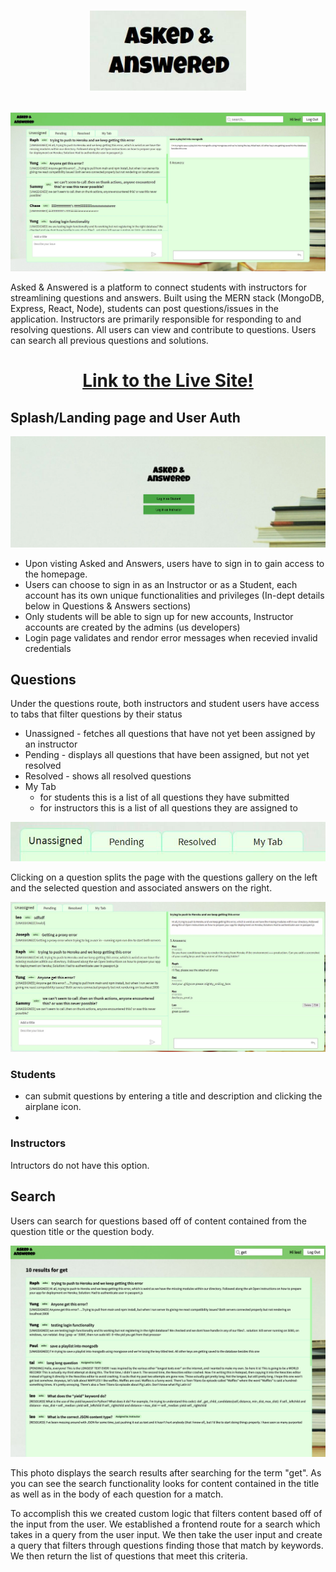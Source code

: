 # <p align="center"><img src="assets/logo.JPG" width="250"></p>

![Asked & Answered](assets/questions.JPG)

Asked & Answered is a platform to connect students with instructors for streamlining questions and answers. Built using the MERN stack (MongoDB, Express, React, Node), students can post questions/issues in the application. Instructors are primarily responsible for responding to and resolving questions. All users can view and contribute to questions. Users can search all previous questions and solutions.

# <p align="center"> [Link to the Live Site!](https://asked-and-answered.herokuapp.com) </p>


## Splash/Landing page and User Auth

<img src="./assets/splash.png">

* Upon visting Asked and Answers, users have to sign in to gain access to the homepage.
* Users can choose to sign in as an Instructor or as a Student, each account has its own unique functionalities and privileges (In-dept details below in Questions & Answers sections)
* Only students will be able to sign up for new accounts, Instructor accounts are created by the admins (us developers)
* Login page validates and rendor error messages when recevied invalid credentials


## Questions
Under the questions route, both instructors and student users have access to tabs that filter questions by their status
* Unassigned - fetches all questions that have not yet been assigned by an instructor
* Pending - displays all questions that have been assigned, but not yet resolved
* Resolved - shows all resolved questions
* My Tab
  * for students this is a list of all questions they have submitted
  * for instructors this is a list of all questions they are assigned to

![tabs](assets/tabs.JPG)

Clicking on a question splits the page with the questions gallery on the left and the selected question and associated answers on the right.

![split page](assets/split_page.JPG)

### Students
* can submit questions by entering a title and description and clicking the airplane icon.
*

### Instructors
Intructors do not have this option.



## Search

Users can search for questions based off of content contained from the question title or the question body.

<img src="./assets/searchPhoto.png" width="950">

This photo displays the search results after searching for the term "get". As you can see the search functionality looks for content contained in the title as well as in the body of each question for a match.

To accomplish this we created custom logic that filters content based off of the input from the user. We established a frontend route for a search which takes in a query from the user input. We then take the user input and create a query that filters through questions finding those that match by keywords. We then return the list of questions that meet this criteria.
